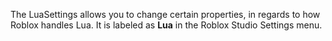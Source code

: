 The LuaSettings allows you to change certain properties, in regards to how
Roblox handles Lua. It is labeled as **Lua** in the Roblox Studio Settings
menu.